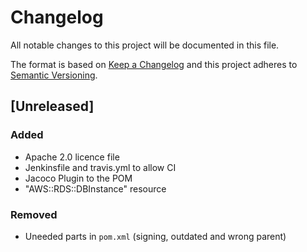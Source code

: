 # Changelog
All notable changes to this project will be documented in this file.

The format is based on [Keep a Changelog](http://keepachangelog.com/en/1.0.0/)
and this project adheres to [Semantic Versioning](http://semver.org/spec/v2.0.0.html).

## [Unreleased]

### Added
- Apache 2.0 licence file
- Jenkinsfile and travis.yml to allow CI
- Jacoco Plugin to the POM
- "AWS::RDS::DBInstance" resource

### Removed
- Uneeded parts in `pom.xml` (signing, outdated and wrong parent)
